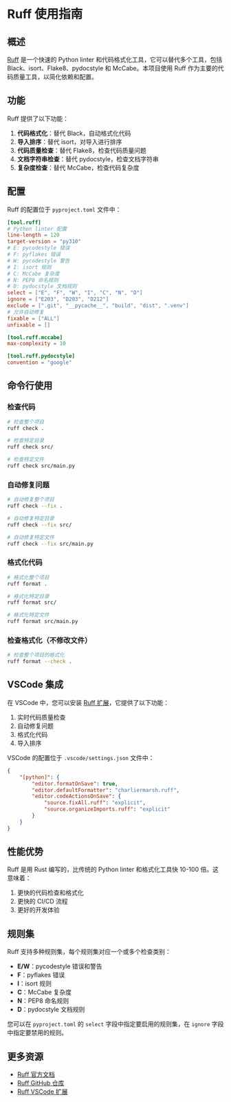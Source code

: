 # Ruff 使用指南

## 概述

[Ruff](https://github.com/astral-sh/ruff) 是一个快速的 Python linter 和代码格式化工具，它可以替代多个工具，包括 Black、isort、Flake8、pydocstyle 和 McCabe。本项目使用 Ruff 作为主要的代码质量工具，以简化依赖和配置。

## 功能

Ruff 提供了以下功能：

1. **代码格式化**：替代 Black，自动格式化代码
2. **导入排序**：替代 isort，对导入进行排序
3. **代码质量检查**：替代 Flake8，检查代码质量问题
4. **文档字符串检查**：替代 pydocstyle，检查文档字符串
5. **复杂度检查**：替代 McCabe，检查代码复杂度

## 配置

Ruff 的配置位于 `pyproject.toml` 文件中：

```toml
[tool.ruff]
# Python linter 配置
line-length = 120
target-version = "py310"
# E: pycodestyle 错误
# F: pyflakes 错误
# W: pycodestyle 警告
# I: isort 规则
# C: McCabe 复杂度
# N: PEP8 命名规则
# D: pydocstyle 文档规则
select = ["E", "F", "W", "I", "C", "N", "D"]
ignore = ["E203", "D203", "D212"]
exclude = [".git", "__pycache__", "build", "dist", ".venv"]
# 允许自动修复
fixable = ["ALL"]
unfixable = []

[tool.ruff.mccabe]
max-complexity = 10

[tool.ruff.pydocstyle]
convention = "google"
```

## 命令行使用

### 检查代码

```bash
# 检查整个项目
ruff check .

# 检查特定目录
ruff check src/

# 检查特定文件
ruff check src/main.py
```

### 自动修复问题

```bash
# 自动修复整个项目
ruff check --fix .

# 自动修复特定目录
ruff check --fix src/

# 自动修复特定文件
ruff check --fix src/main.py
```

### 格式化代码

```bash
# 格式化整个项目
ruff format .

# 格式化特定目录
ruff format src/

# 格式化特定文件
ruff format src/main.py
```

### 检查格式化（不修改文件）

```bash
# 检查整个项目的格式化
ruff format --check .
```

## VSCode 集成

在 VSCode 中，您可以安装 [Ruff 扩展](https://marketplace.visualstudio.com/items?itemName=charliermarsh.ruff)，它提供了以下功能：

1. 实时代码质量检查
2. 自动修复问题
3. 格式化代码
4. 导入排序

VSCode 的配置位于 `.vscode/settings.json` 文件中：

```json
{
    "[python]": {
        "editor.formatOnSave": true,
        "editor.defaultFormatter": "charliermarsh.ruff",
        "editor.codeActionsOnSave": {
            "source.fixAll.ruff": "explicit",
            "source.organizeImports.ruff": "explicit"
        }
    }
}
```

## 性能优势

Ruff 是用 Rust 编写的，比传统的 Python linter 和格式化工具快 10-100 倍。这意味着：

1. 更快的代码检查和格式化
2. 更快的 CI/CD 流程
3. 更好的开发体验

## 规则集

Ruff 支持多种规则集，每个规则集对应一个或多个检查类别：

- **E/W**：pycodestyle 错误和警告
- **F**：pyflakes 错误
- **I**：isort 规则
- **C**：McCabe 复杂度
- **N**：PEP8 命名规则
- **D**：pydocstyle 文档规则

您可以在 `pyproject.toml` 的 `select` 字段中指定要启用的规则集，在 `ignore` 字段中指定要禁用的规则。

## 更多资源

- [Ruff 官方文档](https://docs.astral.sh/ruff/)
- [Ruff GitHub 仓库](https://github.com/astral-sh/ruff)
- [Ruff VSCode 扩展](https://marketplace.visualstudio.com/items?itemName=charliermarsh.ruff)
